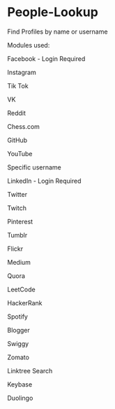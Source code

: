 # People-Lookup
Find Profiles by name or username 

Modules used:

Facebook - Login Required 

Instagram

Tik Tok

VK

Reddit

Chess.com

GitHub

YouTube

Specific username

LinkedIn  - Login Required

Twitter

Twitch

Pinterest

Tumblr

Flickr

Medium

Quora

LeetCode

HackerRank

Spotify

Blogger

Swiggy

Zomato

Linktree Search

Keybase

Duolingo
